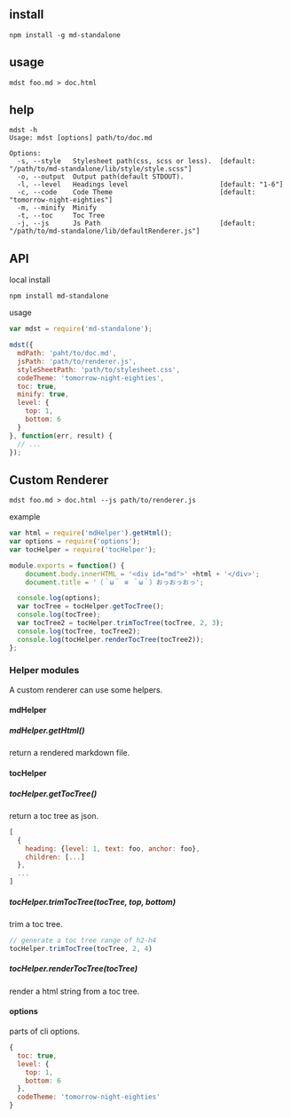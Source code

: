 ## install

```
npm install -g md-standalone
```

## usage

```
mdst foo.md > doc.html
```

## help

```
mdst -h
Usage: mdst [options] path/to/doc.md

Options:
  -s, --style   Stylesheet path(css, scss or less).  [default: "/path/to/md-standalone/lib/style/style.scss"]
  -o, --output  Output path(default STDOUT).
  -l, --level   Headings level                       [default: "1-6"]
  -c, --code    Code Theme                           [default: "tomorrow-night-eighties"]
  -m, --minify  Minify
  -t, --toc     Toc Tree
  -j, --js      Js Path                              [default: "/path/to/md-standalone/lib/defaultRenderer.js"]
```

## API

local install

```
npm install md-standalone
```

usage

```js
var mdst = require('md-standalone');

mdst({
  mdPath: 'paht/to/doc.md',
  jsPath: 'path/to/renderer.js',
  styleSheetPath: 'path/to/stylesheet.css',
  codeTheme: 'tomorrow-night-eighties',
  toc: true,
  minify: true,
  level: {
    top: 1,
    bottom: 6
  }
}, function(err, result) {
  // ...
});
```

## Custom Renderer

```
mdst foo.md > doc.html --js path/to/renderer.js
```

example

```js
var html = require('mdHelper').getHtml();
var options = require('options');
var tocHelper = require('tocHelper');

module.exports = function() {
	document.body.innerHTML = '<div id="md">' +html + '</div>';
	document.title = '（＾ω＾ ≡ ＾ω＾）おっおっおっ';

  console.log(options);
  var tocTree = tocHelper.getTocTree();
  console.log(tocTree);
  var tocTree2 = tocHelper.trimTocTree(tocTree, 2, 3);
  console.log(tocTree, tocTree2);
  console.log(tocHelper.renderTocTree(tocTree2));
};
```

### Helper modules

A custom renderer can use some helpers.

#### mdHelper

##### mdHelper.getHtml()

return a rendered markdown file.

#### tocHelper

##### tocHelper.getTocTree()

return a toc tree as json.

```js
[
  {
    heading: {level: 1, text: foo, anchor: foo},
    children: [...]
  },
  ...
]
```

##### tocHelper.trimTocTree(tocTree, top, bottom)

trim a toc tree.

```js
// generate a toc tree range of h2-h4
tocHelper.trimTocTree(tocTree, 2, 4)
```

##### tocHelper.renderTocTree(tocTree)

render a html string from a toc tree.

#### options

parts of cli options.

```js
{
  toc: true,
  level: {
    top: 1,
    bottom: 6
  },
  codeTheme: 'tomorrow-night-eighties'
}
```